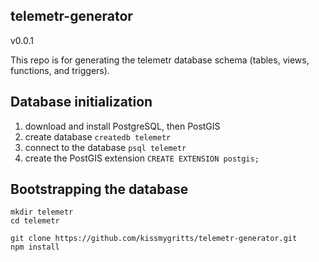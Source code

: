 ## telemetr-generator
v0.0.1

This repo is for generating the telemetr database schema (tables, views, functions, and triggers).

## Database initialization

1. download and install PostgreSQL, then PostGIS
2. create database `createdb telemetr`
3. connect to the database `psql telemetr`
4. create the PostGIS extension `CREATE EXTENSION postgis;`

## Bootstrapping the database

```
mkdir telemetr
cd telemetr

git clone https://github.com/kissmygritts/telemetr-generator.git
npm install
```

